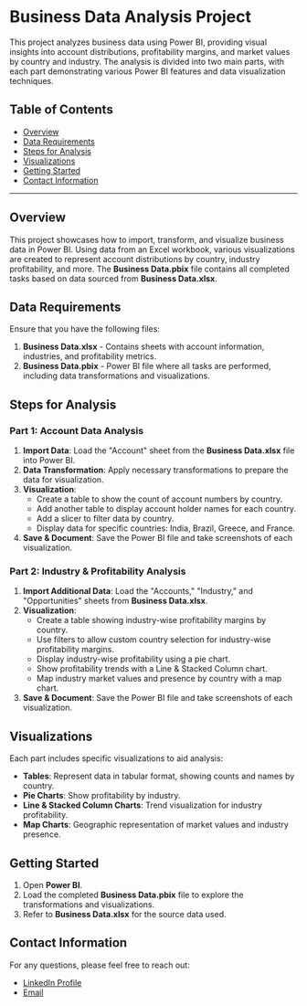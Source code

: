 # Business Data Analysis Project

This project analyzes business data using Power BI, providing visual insights into account distributions, profitability margins, and market values by country and industry. The analysis is divided into two main parts, with each part demonstrating various Power BI features and data visualization techniques.


## Table of Contents
- [Overview](#overview)
- [Data Requirements](#data-requirements)
- [Steps for Analysis](#steps-for-analysis)
- [Visualizations](#visualizations)
- [Getting Started](#getting-started)
- [Contact Information](#contact-information)


---


## Overview

This project showcases how to import, transform, and visualize business data in Power BI. Using data from an Excel workbook, various visualizations are created to represent account distributions by country, industry profitability, and more. The **Business Data.pbix** file contains all completed tasks based on data sourced from **Business Data.xlsx**.


## Data Requirements

Ensure that you have the following files:
1. **Business Data.xlsx** - Contains sheets with account information, industries, and profitability metrics.
2. **Business Data.pbix** - Power BI file where all tasks are performed, including data transformations and visualizations.


## Steps for Analysis

### Part 1: Account Data Analysis

1. **Import Data**: Load the "Account" sheet from the **Business Data.xlsx** file into Power BI.
2. **Data Transformation**: Apply necessary transformations to prepare the data for visualization.
3. **Visualization**:
   - Create a table to show the count of account numbers by country.
   - Add another table to display account holder names for each country.
   - Add a slicer to filter data by country.
   - Display data for specific countries: India, Brazil, Greece, and France.
4. **Save & Document**: Save the Power BI file and take screenshots of each visualization.

### Part 2: Industry & Profitability Analysis

1. **Import Additional Data**: Load the "Accounts," "Industry," and "Opportunities" sheets from **Business Data.xlsx**.
2. **Visualization**:
   - Create a table showing industry-wise profitability margins by country.
   - Use filters to allow custom country selection for industry-wise profitability margins.
   - Display industry-wise profitability using a pie chart.
   - Show profitability trends with a Line & Stacked Column chart.
   - Map industry market values and presence by country with a map chart.
3. **Save & Document**: Save the Power BI file and take screenshots of each visualization.


## Visualizations

Each part includes specific visualizations to aid analysis:

- **Tables**: Represent data in tabular format, showing counts and names by country.
- **Pie Charts**: Show profitability by industry.
- **Line & Stacked Column Charts**: Trend visualization for industry profitability.
- **Map Charts**: Geographic representation of market values and industry presence.


## Getting Started

1. Open **Power BI**.
2. Load the completed **Business Data.pbix** file to explore the transformations and visualizations.
3. Refer to **Business Data.xlsx** for the source data used.

## Contact Information

For any questions, please feel free to reach out:

- [LinkedIn Profile](https://www.linkedin.com/in/himanshu-kudesiya)
- [Email](himanshu.kudesiya@gmail.com)
